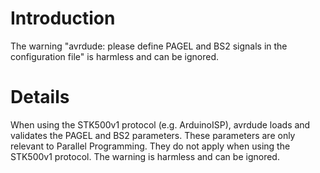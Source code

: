 # Introduction #

The warning "avrdude: please define PAGEL and BS2 signals in the configuration file" is harmless and can be ignored.


# Details #

When using the STK500v1 protocol (e.g. ArduinoISP), avrdude loads and validates the PAGEL and BS2 parameters.  These parameters are only relevant to Parallel Programming.  They do not apply when using the STK500v1 protocol.  The warning is harmless and can be ignored.